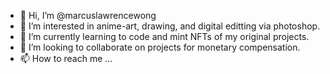- 👋 Hi, I’m @marcuslawrencewong
- 👀 I’m interested in anime-art, drawing, and digital editting via photoshop.
- 🌱 I’m currently learning to code and mint NFTs of my original projects.
- 💞️ I’m looking to collaborate on projects for monetary compensation.
- 📫 How to reach me ...

<!---
marcuslawrencewong/marcuslawrencewong is a ✨ special ✨ repository because its `README.md` (this file) appears on your GitHub profile.
You can click the Preview link to take a look at your changes.
--->
